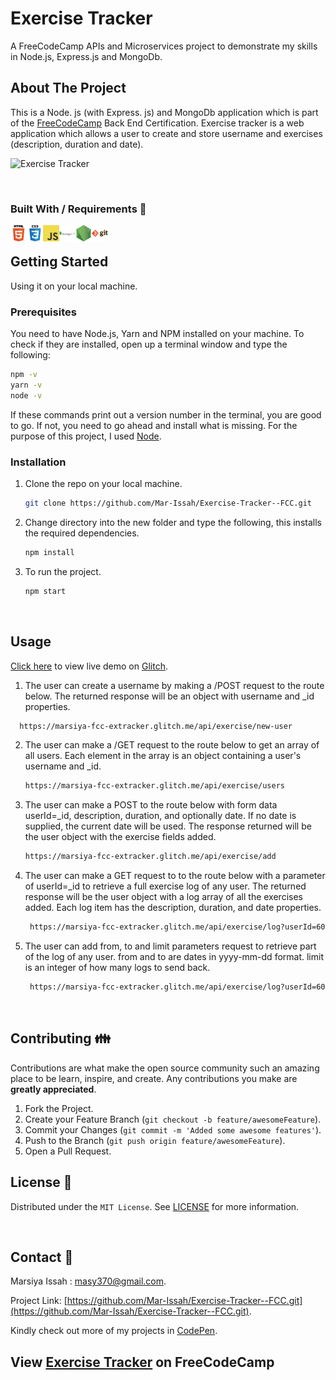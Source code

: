 # Exercise Tracker
A FreeCodeCamp APIs and Microservices project to demonstrate my skills in Node.js, Express.js and MongoDb.

## About The Project
This is a Node. js (with Express. js) and MongoDb application which is part of the [FreeCodeCamp](https://www.freecodecamp.org/) Back End Certification. Exercise tracker is a web application which allows a user to create and store username and exercises (description, duration and date).

![Exercise Tracker](https://res.cloudinary.com/dytnpjxrd/image/upload/v1617817803/My%20Website%20Projects/ex_tracker_rflftm.png)

<br>

### Built With / Requirements :construction_worker:
<img align="left" alt="HTML5" width="26px" src="https://raw.githubusercontent.com/github/explore/80688e429a7d4ef2fca1e82350fe8e3517d3494d/topics/html/html.png" />
<img align="left" alt="CSS3" width="26px" src="https://raw.githubusercontent.com/github/explore/80688e429a7d4ef2fca1e82350fe8e3517d3494d/topics/css/css.png" />
<img align="left" alt="JavaScript" width="26px" src="https://raw.githubusercontent.com/github/explore/80688e429a7d4ef2fca1e82350fe8e3517d3494d/topics/javascript/javascript.png" />
<img align="left" alt="MongoDB" width="26px" src="https://raw.githubusercontent.com/github/explore/80688e429a7d4ef2fca1e82350fe8e3517d3494d/topics/mongodb/mongodb.png" />
<img align="left" alt="Node.js" width="26px" src="https://raw.githubusercontent.com/github/explore/80688e429a7d4ef2fca1e82350fe8e3517d3494d/topics/nodejs/nodejs.png" />
<img align="left" alt="Git" width="26px" src="https://raw.githubusercontent.com/github/explore/80688e429a7d4ef2fca1e82350fe8e3517d3494d/topics/git/git.png" />


<br>

<!-- GETTING STARTED -->

## Getting Started
Using it on your local machine.

### Prerequisites
You need to have Node.js, Yarn and NPM installed on your machine. To check if they are installed, open up a terminal window and type the following:
 ```sh
npm -v
yarn -v
node -v
   ```
   
If these commands print out a version number in the terminal, you are good to go. If not, you need to go ahead and install what is missing. For the purpose of this project, I used [Node](https://nodejs.org/en/).

### Installation

1. Clone the repo on your local machine.
   ```sh
   git clone https://github.com/Mar-Issah/Exercise-Tracker--FCC.git
   ```
2. Change directory into the new folder and type the following, this installs the required dependencies.
    ```sh
    npm install
   ```
3. To run the project.
   ```sh
   npm start
   ```

<br>

<!-- USAGE EXAMPLES -->

## Usage
[Click here](https://marsiya-fcc-extracker.glitch.me) to view live demo on [Glitch](https://glitch.com/).

1. The user can create a username by making a /POST request to the route below. The returned response will be an object with username and _id properties.
  ```sh
    https://marsiya-fcc-extracker.glitch.me/api/exercise/new-user
   ```
2. The user can make a /GET request to the route below to get an array of all users. Each element in the array is an object containing a user's username and _id.
    ```sh
    https://marsiya-fcc-extracker.glitch.me/api/exercise/users
   ```
3. The user can make a POST  to the route below with form data userId=_id, description, duration, and optionally date. If no date is supplied, the current date will be used. The response returned will be the user object with the exercise fields added.
    ```sh
    https://marsiya-fcc-extracker.glitch.me/api/exercise/add
   ```

4. The user can make a GET request to to the route below with a parameter of userId=_id to retrieve a full exercise log of any user. The returned response will be the user object with a log array of all the exercises added. Each log item has the description, duration, and date properties.
   ```sh
    https://marsiya-fcc-extracker.glitch.me/api/exercise/log?userId=6040249c36889d49d29fc2e8
   ```
5. The user can add from, to and limit parameters request to retrieve part of the log of any user. from and to are dates in yyyy-mm-dd format. limit is an integer of how many logs to send back.
   ```sh
    https://marsiya-fcc-extracker.glitch.me/api/exercise/log?userId=6040249c36249d49d29kc2e8&from=2021-01-01&to=2021-02-02&limit=2
   ```
   
<br>
<!-- CONTRIBUTING -->

## Contributing :family:

Contributions are what make the open source community such an amazing place to be learn, inspire, and create. Any contributions you make are **greatly appreciated**.

1. Fork the Project.
2. Create your Feature Branch (`git checkout -b feature/awesomeFeature`).
3. Commit your Changes (`git commit -m 'Added some awesome features'`).
4. Push to the Branch (`git push origin feature/awesomeFeature`).
5. Open a Pull Request.
   <br>

<!-- LICENSE -->

## License :page_facing_up:

Distributed under the `MIT License`. See [LICENSE](https://choosealicense.com/licenses/mit/) for more information.

<!-- CONTACT -->

<br>

## Contact :e-mail:

Marsiya Issah : masy370@gmail.com.

Project Link: [https://github.com/Mar-Issah/Exercise-Tracker--FCC.git](https://github.com/Mar-Issah/Exercise-Tracker--FCC.git).

Kindly check out more of my projects in [CodePen](https://codepen.io/your-work/).

## View [Exercise Tracker](https://www.freecodecamp.org/learn/apis-and-microservices/apis-and-microservices-projects/exercise-tracker) on FreeCodeCamp
